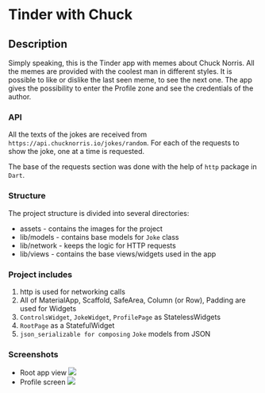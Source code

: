 # Tinder with Chuck

## Description
Simply speaking, this is the Tinder app with memes about Chuck Norris.
All the memes are provided with the coolest man in different styles.
It is possible to like or dislike the last seen meme, to see the next one.
The app gives the possibility to enter the Profile zone and see the credentials of the author.

### API
All the texts of the jokes are received from `https://api.chucknorris.io/jokes/random`.
For each of the requests to show the joke, one at a time is requested.

The base of the requests section was done with the help of `http` package in `Dart`.

### Structure
The project structure is divided into several directories:
- assets - contains the images for the project
- lib/models - contains base models for `Joke` class
- lib/network - keeps the logic for HTTP requests
- lib/views - contains the base views/widgets used in the app

### Project includes
1. http is used for networking calls
2. All of MaterialApp, Scaffold, SafeArea, Column (or Row), Padding are used for Widgets
3. `ControlsWidget`, `JokeWidget`, `ProfilePage` as StatelessWidgets
4. `RootPage` as a StatefulWidget
5. `json_serializable for composing` `Joke` models from JSON

### Screenshots
- Root app view ![](https://i.imgur.com/Q4ScBFC.png)
- Profile screen ![](https://i.imgur.com/f2rPNr9.png)